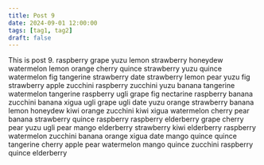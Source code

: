 ```yaml
---
title: Post 9
date: 2024-09-01 12:00:00
tags: [tag1, tag2]
draft: false
---
```

This is post 9.
raspberry
grape
yuzu
lemon
strawberry
honeydew
watermelon
lemon
orange
cherry
quince
strawberry
yuzu
quince
watermelon
fig
tangerine
strawberry
date
strawberry
lemon
pear
yuzu
fig
strawberry
apple
zucchini
raspberry
zucchini
yuzu
banana
tangerine
watermelon
tangerine
raspberry
ugli
grape
fig
nectarine
raspberry
banana
zucchini
banana
xigua
ugli
grape
ugli
date
yuzu
orange
strawberry
banana
lemon
honeydew
kiwi
orange
zucchini
kiwi
xigua
watermelon
cherry
pear
banana
strawberry
quince
raspberry
raspberry
elderberry
grape
cherry
pear
yuzu
ugli
pear
mango
elderberry
strawberry
kiwi
elderberry
raspberry
watermelon
zucchini
banana
orange
xigua
date
mango
quince
quince
tangerine
cherry
apple
pear
watermelon
mango
quince
zucchini
raspberry
quince
elderberry
